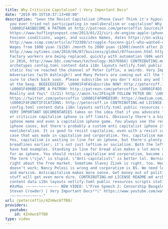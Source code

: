 ```yaml
---
title: Why Criticize Capitalism? | Very Important Docs⁸
date: "2019-09-15T10:37:13+08:00"
description: "Seen the Resist Capitalism iPhone Case? Think it's hypocritical? Have
  you ever tried not participating in neoliberalism or capitalism? Why criticize capitalism?
  \U0001F4A5BECOME A PATRON at http://patreon.com/petercoffin Sources/Related: http://amzn.to/2s5j71p
  https://www.huffingtonpost.com/2013/01/22/siri-do-engine-apple-iphone_n_2499165.html
  Foxconn conditions, wages, and suicides Names, dates https://en.wikipedia.org/wiki/Foxconn_suicides,
  http://www.scmp.com/article/733389/struggle-foxconn-girl-who-wanted-die, https://www.forbes.com/sites/bensin/2016/08/22/the-real-cost-of-the-iphone-7-more-foxconn-worker-deaths/#15f981e05560
  Wages from 1000 yuan ($150) /month to 2000 yuan ($300)/month after 2010 suicides,
  http://www.nytimes.com/2010/06/07/business/global/07foxconn.html https://www.theatlantic.com/international/archive/2012/10/inside-foxconn-3-some-dormitories/263900/
  Factory workers are being replaced, quickly with automation (60k workers replaced
  in 2016, http://www.bbc.com/news/technology-36376966) CONTRIBUTING.md LICENSE README.md
  archetypes config.toml content data i18n layouts netlify.toml public resources scripts
  static You've reached the channel of Peter Coffin, a weirdo. Very Important Documentaries,
  Adversaries (with Ashleigh!) and Many Peters are coming out all the time so make
  sure to check back soon. Please subscribe so you don't miss any and leave a message
  at the beep. BEEEEEEEEEP. \U0001F4FASubscribe NOW! http://petercoff.in/subscribe
  \U0001F496BECOME A PATRON! http://patreon.com/petercoffin \U0001F4D5 pre-order \"Custom
  Reality and You\" (2/21) http://amzn.to/2FEsqJR FOLLOW PETER ON: \U0001F426TWITTER:
  https://twitter.com/petercoffin \U0001F4F0MEDIUM: https://medium.com/@petercoffin
  \U0001F4F1NOTIFICATIONS: http://petercoff.in CONTRIBUTING.md LICENSE README.md archetypes
  config.toml content data i18n layouts netlify.toml public resources scripts static
  VERY IMPORTANT DOCUMENTARIES takes on the idea that if you advocate for socialism
  or criticize capitalism iphone is off limits. Obviously there's a big capitalism
  iphone meme and even a capitalism iphone game. You always see the resist capitalism
  iphone cases, but there's probably a custom anti capitalist iphone itself here in
  neoliberalism. It is good to resist capitalism, even with a resist capitalism iphone
  case that was made in capitalism and corporatism. Yes, capitalism made your iphone.
  Yes, capitalism is waiting in line for an iphone, but there's plenty of capitalist
  breadlines earlier; it's not just leftism or socialism. Both the left and right
  have had examples. Standing in line for bread also makes a lot more sense than waiting
  for an iphone. You should resist capitalism and corporatism, become anti-capitalism.
  The term \"sjw\" is stupid. \"Anti-capitalist\" is better lol. Bernie Sanders is
  right about the free market. Sometime Slavoj Zizek is right, too. Neoliberalism
  doesn't work; Nancy Pelosi is wrong and corporatism is BS. We need leftist progressivism
  and marxism. Anticapitalism makes more sense. Get money out of politics now or later
  stuff will get even more dire. CONTRIBUTING.md LICENSE README.md archetypes config.toml
  content data i18n layouts netlify.toml public resources scripts static #Apple #iPhoneXs
  #XsMax -~-~~-~~~-~~-~- NEW VIDEO: \"Free Speech 2: Censorship Boogaloo (Infowars,
  Steven Crowder) | Very Important Docs²³\" https://www.youtube.com/watch?v=SlFdykutQ0g&list=PL9oHQnEByWyXObkJN9YYQS9hxBjpN8RLG
  -~-~~-~~~-~~-~-"
url: /petercoffin/4ZnHwc6TfB0/
providers:
  youtube:
    id: 4ZnHwc6TfB0
type: video
---
```

